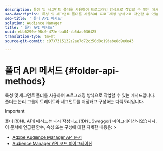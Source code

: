 ```yaml
---
description: 특성 및 세그먼트 폴더를 사용하여 프로그래밍 방식으로 작업할 수 있는 메서드입니다. 폴더는 논리 그룹의 트레이트와 세그먼트를 저장하고 구성하는 디렉토리입니다.
seo-description: 특성 및 세그먼트 폴더를 사용하여 프로그래밍 방식으로 작업할 수 있는 메서드입니다. 폴더는 논리 그룹의 트레이트와 세그먼트를 저장하고 구성하는 디렉토리입니다.
seo-title: ' 폴더 API 메서드'
solution: Audience Manager
title: ' 폴더 API 메서드'
uuid: ebb6290e-98c0-472e-ba04-eb5dac036425
translation-type: tm+mt
source-git-commit: c9737315132e2ae7d72c250d8c196abe8d9e0e43

---
```



# 폴더 API 메서드 {#folder-api-methods}

특성 및 세그먼트 폴더를 사용하여 프로그래밍 방식으로 작업할 수 있는 메서드입니다. 폴더는 논리 그룹의 트레이트와 세그먼트를 저장하고 구성하는 디렉토리입니다.

<!-- api-folders.xml -->

>[!IMPORTANT]
>
>폴더 [!DNL API] 메서드는 다시 작성되고 [!DNL Swagger] 마이그레이션되었습니다. 이 문서에 언급된 함수, 속성 또는 구성에 대한 자세한 내용은:  &gt;
>* [Adobe Audience Manager API 문서](https://bank.demdex.com/portal/swagger/index.html)
>* [Audience Manager API 코드 마이그레이션](../../api/api-swagger-migration.md)